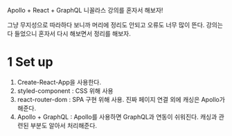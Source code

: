 Apollo + React + GraphQL 니꼴라스 강의를 혼자서 해보자!

그냥 무지성으로 따라하다 보니까 머리에 정리도 안되고 오류도 너무 많이 뜬다.
강의는 다 들었으니 혼자서 다시 해보면서 정리를 해보자.

# 1 Set up

1. Create-React-App을 사용한다.
2. styled-component : CSS 위해 사용
3. react-router-dom : SPA 구현 위해 사용. 진짜 페이지 연결 외에 캐싱은 Apollo가 해준다.
4. Apollo + GraphQL : Apollo를 사용하면 GraphQL과 연동이 쉬워진다. 캐싱과 관련된 부분도 알아서 처리해준다.
